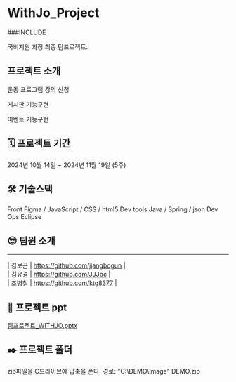 # WithJo_Project

###INCLUDE

국비지원 과정 최종 팀프로젝트.


## 프로젝트 소개

운동 프로그램 강의 신청

게시판 기능구현

이벤트 기능구현


## 🗓 프로젝트 기간
2024년 10월 14일 ~ 2024년 11월 19일 (5주)


## 🛠 기술스택
Front
Figma / JavaScript / CSS / html5
Dev tools
Java / Spring / json
Dev Ops
Eclipse

## 😎 팀원 소개
-------------------------------------------
| 김보근 | https://github.com/jjangbogun |
<br />
| 김유경 | https://github.com/JJJbc |
<br />
| 조병철 | https://github.com/ktg8377 |

## 📄 프로젝트 ppt
[팀프로젝트_WITHJO.pptx](https://github.com/jjangbogun/WITHJO/blob/main/%EB%AC%B8%EC%84%9C/%EA%B8%B0%ED%9A%8D/ERD_%EB%B3%80%EC%88%98%EB%AA%85.docx)
## ✒️ 프로젝트 폴더
zip파일을 C드라이브에 압축을 푼다. 경로: "C:\\DEMO\\image"
DEMO.zip
